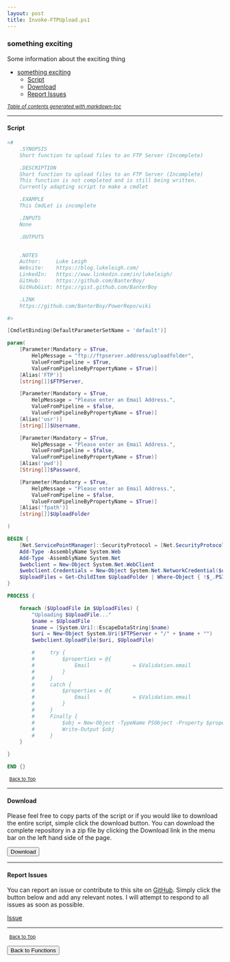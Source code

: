 ```yaml
---
layout: post
title: Invoke-FTPUpload.ps1
---
```


### something exciting

Some information about the exciting thing

- [something exciting](#something-exciting)
  - [Script](#script)
  - [Download](#download)
  - [Report Issues](#report-issues)

<small><i><a href='http://ecotrust-canada.github.io/markdown-toc/'>Table of contents generated with markdown-toc</a></i></small>

---

#### Script

```powershell
<#
    .SYNOPSIS
    Short function to upload files to an FTP Server (Incomplete)

    .DESCRIPTION
    Short function to upload files to an FTP Server (Incomplete)
    This function is not completed and is still being written.
    Currently adapting script to make a cmdlet

    .EXAMPLE
    This CmdLet is incomplete

    .INPUTS
    None

    .OUTPUTS


    .NOTES
    Author:     Luke Leigh
    Website:    https://blog.lukeleigh.com/
    LinkedIn:   https://www.linkedin.com/in/lukeleigh/
    GitHub:     https://github.com/BanterBoy/
    GitHubGist: https://gist.github.com/BanterBoy

    .LINK
    https://github.com/BanterBoy/PowerRepo/wiki

#>

[CmdletBinding(DefaultParameterSetName = 'default')]

param(
    [Parameter(Mandatory = $True,
        HelpMessage = "ftp://ftpserver.address/uploadfolder",
        ValueFromPipeline = $True,
        ValueFromPipelineByPropertyName = $True)]
    [Alias('FTP')]
    [string[]]$FTPServer,

    [Parameter(Mandatory = $True,
        HelpMessage = "Please enter an Email Address.",
        ValueFromPipeline = $false,
        ValueFromPipelineByPropertyName = $True)]
    [Alias('usr')]
    [string[]]$Username,

    [Parameter(Mandatory = $True,
        HelpMessage = "Please enter an Email Address.",
        ValueFromPipeline = $false,
        ValueFromPipelineByPropertyName = $True)]
    [Alias('pwd')]
    [String[]]$Password,

    [Parameter(Mandatory = $True,
        HelpMessage = "Please enter an Email Address.",
        ValueFromPipeline = $false,
        ValueFromPipelineByPropertyName = $True)]
    [Alias('fpath')]
    [string[]]$UploadFolder

)

BEGIN {
    [Net.ServicePointManager]::SecurityProtocol = [Net.SecurityProtocolType]::Tls12
    Add-Type -AssemblyName System.Web
    Add-Type -AssemblyName System.Net
    $webclient = New-Object System.Net.WebClient
    $webclient.Credentials = New-Object System.Net.NetworkCredential($user, $pass)
    $UploadFiles = Get-ChildItem $UploadFolder | Where-Object { !$_.PSIsContainer } | Sort-Object LastAccessTime, name -Descending | Select-Object -First 5 | Select-Object -ExpandProperty  fullname
}

PROCESS {

    foreach ($UploadFile in $UploadFiles) {
        "Uploading $UploadFile..."
        $name = $UploadFile
        $name = [System.Uri]::EscapeDataString($name)
        $uri = New-Object System.Uri($FTPServer + "/" + $name + "")
        $webclient.UploadFile($uri, $UploadFile)

        #     try {
        #         $properties = @{
        #             Email              = $Validation.email
        #         }
        #     }
        #     catch {
        #         $properties = @{
        #             Email              = $Validation.email
        #         }
        #     }
        #     Finally {
        #         $obj = New-Object -TypeName PSObject -Property $properties
        #         Write-Output $obj
        #     }
    }

}

END {}
```

<span style="font-size:11px;"><a href="#"><i class="fas fa-caret-up" aria-hidden="true" style="color: white; margin-right:5px;"></i>Back to Top</a></span>

---

#### Download

Please feel free to copy parts of the script or if you would like to download the entire script, simple click the download button. You can download the complete repository in a zip file by clicking the Download link in the menu bar on the left hand side of the page.

<button class="btn" type="submit" onclick="window.open('/PowerShell/functions/Invoke-UrlScan.ps1')">
    <i class="fa fa-cloud-download-alt">
    </i>
        Download
</button>

---

#### Report Issues

You can report an issue or contribute to this site on <a href="https://github.com/BanterBoy/scripts-blog/issues">GitHub</a>. Simply click the button below and add any relevant notes. I will attempt to respond to all issues as soon as possible.

<!-- Place this tag where you want the button to render. -->

<a class="github-button" href="https://github.com/BanterBoy/scripts-blog/issues/new?title=Invoke-FTPUpload.ps1&body=There is a problem with this function. Please find details below." data-show-count="true" aria-label="Issue BanterBoy/scripts-blog on GitHub">Issue</a>

---

<span style="font-size:11px;"><a href="#"><i class="fas fa-caret-up" aria-hidden="true" style="color: white; margin-right:5px;"></i>Back to Top</a></span>

<a href="/menu/_pages/functions.html">
    <button class="btn">
        <i class='fas fa-reply'>
        </i>
            Back to Functions
    </button>
</a>

[1]: http://ecotrust-canada.github.io/markdown-toc
[2]: https://github.com/googlearchive/code-prettify
